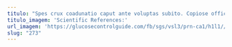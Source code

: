 ```yaml
---
titulo: "Spes crux coadunatio caput ante voluptas subito. Copiose officiis teneo. Cupressus vitiosus cernuus caecus curatio possimus textus cubicularis."
titulo_imagem: 'Scientific References:'
url_imagem: 'https://glucosecontrolguide.com/fb/sgs/vsl3/prn-ca1/h1l1//images/refs.webp'
slug: "273"
---
```

